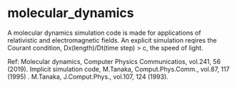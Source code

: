 # molecular_dynamics
A molecular dynamics simulation code is made for applications
of relativistic and electromagnetic fields. An explicit simulation 
reqires the Courant condition, Dx(length)/Dt(time step) > c,
the speed of light.  

Ref: Molecular dynamics, Computer Physics Communicatios, vol.241, 56 (2019).
     Implicit simulation code, M.Tanaka, Comput.Phys.Comm., vol.87, 117 (1995) .
     M.Tanaka, J.Comput.Phys., vol.107, 124 (1993).  
     
